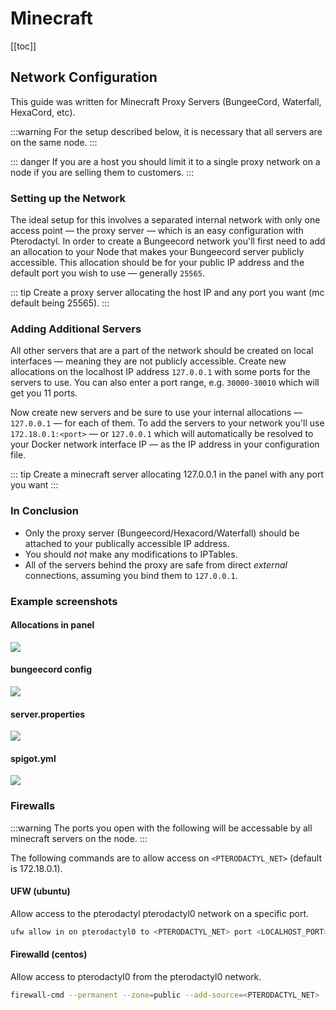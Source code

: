 # Minecraft

[[toc]]

## Network Configuration
This guide was written for Minecraft Proxy Servers (BungeeCord, Waterfall, HexaCord, etc).

:::warning
For the setup described below, it is necessary that all servers are on the same node.
:::

::: danger
If you are a host you should limit it to a single proxy network on a node if you are selling them to customers.
:::

### Setting up the Network
The ideal setup for this involves a separated internal network with only one access point — the proxy server —
which is an easy configuration with Pterodactyl. In order to create a Bungeecord network you'll first need to add an
allocation to your Node that makes your Bungeecord server publicly accessible. This allocation should be for your
public IP address and the default port you wish to use — generally `25565`.

::: tip
Create a proxy server allocating the host IP and any port you want (mc default being 25565).
:::

### Adding Additional Servers
All other servers that are a part of the network should be created on local interfaces — meaning they are not publicly
accessible. Create new allocations on the localhost IP address `127.0.0.1` with some ports for the servers to use.
You can also enter a port range, e.g. `30000-30010` which will get you 11 ports. 

Now create new servers and be sure to use your internal allocations — `127.0.0.1` — for each of them. To add the
servers to your network you'll use `172.18.0.1:<port>` — or `127.0.0.1` which will automatically be resolved to your
Docker network interface IP — as the IP address in your configuration file.

::: tip
Create a minecraft server allocating 127.0.0.1 in the panel with any port you want
:::

### In Conclusion
* Only the proxy server (Bungeecord/Hexacord/Waterfall) should be attached to your publically accessible IP address.
* You should _not_ make any modifications to IPTables.
* All of the servers behind the proxy are safe from direct _external_ connections, assuming you bind them to `127.0.0.1`.

### Example screenshots
#### Allocations in panel
![](./../.vuepress/public/community/games/minecraft/proxy/node-allocations.png)

#### bungeecord config
![](./../.vuepress/public/community/games/minecraft/proxy/bungee-config.png)

#### server.properties
![](./../.vuepress/public/community/games/minecraft/proxy/paper-server.properties.png)

#### spigot.yml
![](./../.vuepress/public/community/games/minecraft/proxy/paper-spigot.yml.png)

### Firewalls

:::warning
The ports you open with the following will be accessable by all minecraft servers on the node.
:::

The following commands are to allow access on `<PTERODACTYL_NET>` (default is 172.18.0.1).

#### UFW (ubuntu)
Allow access to the pterodactyl pterodactyl0 network on a specific port.
``` bash
ufw allow in on pterodactyl0 to <PTERODACTYL_NET> port <LOCALHOST_PORT> proto tcp
```

#### Firewalld (centos)
Allow access to pterodactyl0 from the pterodactyl0 network.

``` bash
firewall-cmd --permanent --zone=public --add-source=<PTERODACTYL_NET>
```